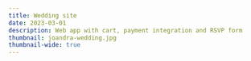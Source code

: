 ```yaml
---
title: Wedding site
date: 2023-03-01
description: Web app with cart, payment integration and RSVP form
thumbnail: joandra-wedding.jpg
thumbnail-wide: true
---
```


